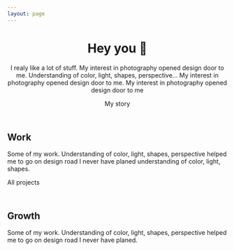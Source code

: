 ```yaml
---
layout: page
---
```

<header>
  <h1>Hey you <span role="img" aria-label="Waving Hand">👋</span></h1>
  <p>I realy like a lot of stuff. My interest in photography opened design door to me. Understanding of color, light, shapes, perspective… My interest in photography opened design door to me. My interest in photography opened design door to me <!-- For more read <a href="/my-story">my story</a> or check what i am doing <a href="/now">now</a> --></p>
  <slink url="/my-story">My story</slink>
  <!-- <slink url="/my-story" style="margin-left: 3rem">Now</slink> -->
</header>

<figure class="homepage-hero hero-width">
  <simg name="stjepangrgic-petra-friends-selfy.jpg" />
  <simg name="stjepangrgic-portrait.jpg" />
</figure>

<!-- ## Now
Some of my work. Understanding of color, light, shapes, perspective helped me to go on design road I never have planed understanding of color, light, shapes.

<slink url="/now">Now</slink> -->

## Work
Some of my work. Understanding of color, light, shapes, perspective helped me to go on design road I never have planed understanding of color, light, shapes.

<slink url="/work">All projects</slink>
<!-- [All projects](./projects/index.md]) -->

<figure class="projects project-width">
  <projectCard
    url="/my-story"
    title="Agrivi"
    tags="Branding,  Icons,  Web Application,  Corporate Site"
    linkColor="#A5EB3C"
    textColor="#fff"
    image="stjepangrgic-agrivi-card@2x.png"/>
  <projectCard
    url="/work/share-istria" 
    title="Share Istra"
    tags="Branding,  Icons,  Website"
    linkColor="#49EFE7"
    textColor="#fff"
    image="stjepangrgic-share-istria-card@2x.jpg"/>
</figure>


<!-- ## Personal projects
Some of my work. Understanding of color, light, shapes, perspective helped me to go on design road I never have planed.

<div class="personal">
  <div class="card"></div>
</div> -->

## Growth
Some of my work. Understanding of color, light, shapes, perspective helped me to go on design road I never have planed.

<div class="growth growth-width">
  <smallCard
    url="/fail-list" 
    title="Fail list"
    bgColor="#4F818D"
    icon="fail.svg"/>
  <smallCard
    url="/book-list" 
    title="Book list"
    bgColor="#946395"
    icon="book.svg"/>
  <smallCard
    url="/bucket-list" 
    title="Bucket list"
    bgColor="#B54538"
    icon="bucket.svg"/>
</div>



<script>
import slink from '@/theme/components/slink.vue'
import simg from '@/theme/components/simg.vue'
import sfigure from '@/theme/components/sfigure.vue'
import projectCard from '@/theme/components/projectCard.vue'
import smallCard from '@/theme/components/smallCard.vue'

export default {
  components: {
    slink,
    simg,
    sfigure,
    projectCard,
    smallCard
  },
  computed: {
    icon() {
      return {
        backgroundImage: 'url(' + require('@/assets/images/' + 'fail.svg') + ')'
      }
    }
  }
}
</script>

<style lang="stylus" scoped>
  .homepage-hero {
    display grid
    grid-template-columns 1.639880952fr 1fr
    grid-column-gap 16px
    grid-column-gap 0.9345794%
    margin-top: 2.5rem;
    margin-bottom: 1.5rem;
  }

  .projects {
    margin-top: 1.5rem;
    margin-bottom: 2rem;
    width: 100%;
    /*grid-column 6/ span 18*/
    display: grid;
    grid-column-gap 1rem
    grid-column-gap 1.183432%
    grid-template-columns: 1fr 1fr;
    grid-template-rows: .112676056fr  1fr .112676056fr
    grid-row-gap 0
    a {
      grid-row 1/-2
      &:last-of-type {
        grid-row: 2/-1;
      }
    }
  }
  .growth{
    display: grid;
    grid-template-columns: 1fr 1fr 1fr;
    grid-column-gap 1.6161616% /*16px*/
    grid-template-rows: 1rem 1rem 240px 1rem 1rem
    margin-top: 1.5rem;

    a:nth-child(1) {
      grid-row 3/-1
    }
    a:nth-child(2) {
      grid-row 2/-2
    }
    a:nth-child(3) {
      grid-row 1/-3
    }
  }
</style>





